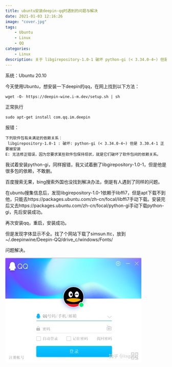 ```yaml
---
title: ubuntu安装deepin-qq时遇到的问题与解决
date: 2021-01-03 12:16:26
image: "cover.jpg"
tags: 
    - Ubuntu
    - Linux
    - QQ
categories:
    - Linux
description: 关于 libgirepository-1.0-1 破坏 python-gi (< 3.34.0-4~) 但是 3.30.4-1 正要被安装 的报错
---
```


系统：Ubuntu 20.10

今天使用Ubuntu，想安装一下deepin的qq，在网上找到以下方法：

```
wget -O- https://deepin-wine.i-m.dev/setup.sh | sh
```

正常执行

```
sudo apt-get install com.qq.im.deepin
```

<!--more-->

报错：

```
下列软件包有未满足的依赖关系：
 libgirepository-1.0-1 : 破坏: python-gi (< 3.34.0-4~) 但是 3.30.4-1 正要被安装
E: 无法修正错误，因为您要求某些软件包保持现状，就是它们破坏了软件包间的依赖关系。
```

我试着安装python-gi，同样报错，我又试着删了libgirepository-1.0-1，但是他是很多包的依赖，不敢删。

百度搜索无果，bing搜索外国也没找到解决办法，倒是有人遇到了同样的问题。

在ubuntu搜集信息后，发现libgirepository-1.0-1依赖于libffi7，但是apt下载不到他，只能去https://packages.ubuntu.com/zh-cn/focal/libffi7手动下载。安装完后又去https://packages.ubuntu.com/zh-cn/focal/python-gi手动下载python-gi，先后安装成功。

再次安装qq，重启，安装成功。

但是发现字体显示不全。找了个网站下载了simsun.ttc，放到~/.deepinwine/Deepin-QQ/drive_c/windows/Fonts/

问题解决。

![图片 1](1.jpg)





